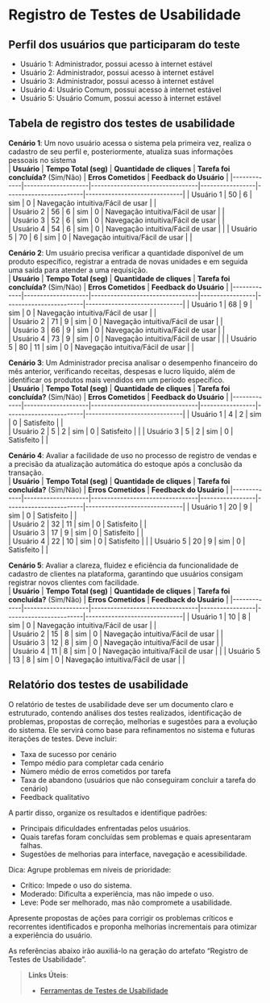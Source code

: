 # Registro de Testes de Usabilidade

## Perfil dos usuários que participaram do teste
- Usuário 1: Administrador, possui acesso à internet estável
- Usuário 2: Administrador, possui acesso à internet estável
- Usuário 3: Administrador, possui acesso à internet estável
- Usuário 4: Usuário Comum, possui acesso à internet estável
- Usuário 5: Usuário Comum, possui acesso à internet estável

## Tabela de registro dos testes de usabilidade  

**Cenário 1**: Um novo usuário acessa o sistema pela primeira vez, realiza o cadastro de seu perfil e, posteriormente, atualiza suas informações pessoais no sistema       
| **Usuário**   | **Tempo Total (seg)** | **Quantidade de cliques** | **Tarefa foi concluída?** (Sim/Não) | **Erros Cometidos** | **Feedback do Usuário** |
|-------------|--------------------|---------------------------------|-----------------|------------------------|------------------------------|
| Usuário 1    |      50              |                6                 |     sim            |      0                  |      Navegação intuitiva/Fácil de usar                        |                     |      
| Usuário 2    |     56               |              6                   |     sim            |       0                 |      Navegação intuitiva/Fácil de usar                        |                     |      
| Usuário 3    |      52              |             6                    |  sim               |     0                   |    Navegação intuitiva/Fácil de usar                          |                     |  
| Usuário 4    |      54              |              6                   |   sim              |    0                    |    Navegação intuitiva/Fácil de usar                          |                     | 
| Usuário 5    |      70              |             6                    |      sim           |    0                    |     Navegação intuitiva/Fácil de usar                          |                     | 

**Cenário 2**: Um usuário precisa verificar a quantidade disponível de um produto específico, registrar a entrada de novas unidades e em seguida uma saída para atender a uma requisição.     
| **Usuário**  | **Tempo Total (seg)** | **Quantidade de cliques** | **Tarefa foi concluída?** (Sim/Não) | **Erros Cometidos** | **Feedback do Usuário** |
|-------------|--------------------|---------------------------------|-----------------|------------------------|------------------------------|
| Usuário 1   |     68               |              9                   |      sim           |       0                 |            Navegação intuitiva/Fácil de usar                  |                     |      
| Usuário 2   |     71               |               9                  |      sim           |      0                  |       Navegação intuitiva/Fácil de usar                       |                     |      
| Usuário 3   |        66            |             9                    |         sim        |      0                  |     Navegação intuitiva/Fácil de usar                         |                     |  
| Usuário 4   |     73               |          9                       |      sim           |      0                  |          Navegação intuitiva/Fácil de usar                    |                     | 
| Usuário 5   |         80           |          11                       |    sim             |      0                  |        Navegação intuitiva/Fácil de usar                      |                     | 

**Cenário 3**: Um Administrador precisa analisar o desempenho financeiro do mês anterior, verificando receitas, despesas e lucro líquido, além de identificar os produtos mais vendidos em um período específico.   
| **Usuário**  | **Tempo Total (seg)** | **Quantidade de cliques** | **Tarefa foi concluída?** (Sim/Não) | **Erros Cometidos** | **Feedback do Usuário** |
|-------------|--------------------|---------------------------------|-----------------|------------------------|------------------------------|
| Usuário 1   |      4              |          2                       |      sim           |            0            |             Satisfeito                 |                     |      
| Usuário 2   |        5            |           2                      |       sim          |              0          |            Satisfeito                  |                     |
| Usuário 3   |        5            |           2                      |       sim          |              0          |            Satisfeito                  |                     |   


**Cenário 4**:  Avaliar a facilidade de uso no processo de registro de vendas e a precisão da atualização automática do estoque após a conclusão da transação.     
| **Usuário**  | **Tempo Total (seg)** | **Quantidade de cliques** | **Tarefa foi concluída?** (Sim/Não) | **Erros Cometidos** | **Feedback do Usuário** |
|-------------|--------------------|---------------------------------|-----------------|------------------------|------------------------------|
| Usuário 1   |        20            |                  9               |       sim          |           0             |            Satisfeito                  |                     |      
| Usuário 2   |          32          |                 11                |       sim          |         0               |          Satisfeito                    |                     |      
| Usuário 3   |        17            |                9                 |        sim         |          0              |          Satisfeito                    |                     |  
| Usuário 4   |      22              |               10                  |    sim             |         0               |     Satisfeito                         |                     | 
| Usuário 5   |       20             |              9                   |     sim            |          0              |           Satisfeito                   |                     | 

**Cenário 5**:  Avaliar a clareza, fluidez e eficiência da funcionalidade de cadastro de clientes na plataforma, garantindo que usuários consigam registrar novos clientes com facilidade.    
| **Usuário**  | **Tempo Total (seg)** | **Quantidade de cliques** | **Tarefa foi concluída?** (Sim/Não) | **Erros Cometidos** | **Feedback do Usuário** |
|-------------|--------------------|---------------------------------|-----------------|------------------------|------------------------------|
| Usuário 1   |          10          |              8                   |         sim        |           0             |        Navegação intuitiva/Fácil de usar                      |                     |      
| Usuário 2   |     15               |               8                  |      sim           |           0             |      Navegação intuitiva/Fácil de usar                        |                     |      
| Usuário 3   |         12           |               8                  |     sim            |           0             |          Navegação intuitiva/Fácil de usar                    |                     |  
| Usuário 4   |            11        |               8                  |     sim            |            0            |          Navegação intuitiva/Fácil de usar                    |                     | 
| Usuário 5   |          13          |              8                   |     sim            |            0            |        Navegação intuitiva/Fácil de usar                      |                     | 

## Relatório dos testes de usabilidade 

O relatório de testes de usabilidade deve ser um documento claro e estruturado, contendo análises dos testes realizados, identificação de problemas, propostas de correção, melhorias e sugestões para a evolução do sistema. 
Ele servirá como base para refinamentos no sistema e futuras iterações de testes.
Deve incluir: 
- Taxa de sucesso por cenário
- Tempo médio para completar cada cenário
- Número médio de erros cometidos por tarefa
- Taxa de abandono (usuários que não conseguiram concluir a tarefa do cenário)
- Feedback qualitativo
  
A partir disso, organize os resultados e identifique padrões:
- Principais dificuldades enfrentadas pelos usuários.
- Quais tarefas foram concluídas sem problemas e quais apresentaram falhas.
- Sugestões de melhorias para interface, navegação e acessibilidade.

Dica: Agrupe problemas em níveis de prioridade:
- Crítico: Impede o uso do sistema.
- Moderado: Dificulta a experiência, mas não impede o uso.
- Leve: Pode ser melhorado, mas não compromete a usabilidade.

Apresente propostas de ações para corrigir os problemas críticos e recorrentes identificados e proponha melhorias incrementais para otimizar a experiência do usuário.

As referências abaixo irão auxiliá-lo na geração do artefato “Registro de Testes de Usabilidade”.

> **Links Úteis**:
> - [Ferramentas de Testes de Usabilidade](https://www.usability.gov/how-to-and-tools/resources/templates.html)
